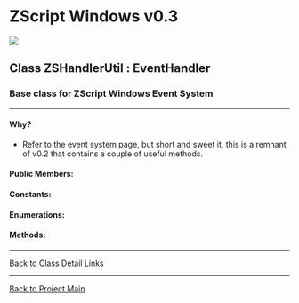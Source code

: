 # ZScript Windows v0.3

![](https://github.com/Saican/ZSWin/blob/master/README/ZSWin_Logo.png)

## Class ZSHandlerUtil : EventHandler
### Base class for ZScript Windows Event System

------------

#### Why?
 - Refer to the event system page, but short and sweet it, this is a remnant of v0.2 that contains a couple of useful methods.

#### Public Members:


#### Constants:


#### Enumerations:


#### Methods:


------------


[Back to Class Detail Links](https://github.com/Saican/ZSWin/blob/master/README/05%20-%20Classes.md)

------------


[Back to Project Main](https://github.com/Saican/ZSWin "Back to Project Main")